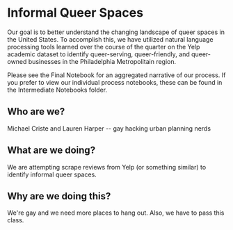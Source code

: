 # Informal Queer Spaces

Our goal is to better understand the changing landscape of queer spaces in the United States. To accomplish this, we have utilized natural language processing tools learned over the course of the quarter on the Yelp academic dataset to identify queer-serving, queer-friendly, and queer-owned businesses in the Philadelphia Metropolitain region. 

Please see the Final Notebook for an aggregated narrative of our process. If you prefer to view our individual process notebooks, these can be found in the Intermediate Notebooks folder. 

## Who are we?
Michael Criste and Lauren Harper -- gay hacking urban planning nerds

## What are we doing?
We are attempting scrape reviews from Yelp (or something similar) to identify informal queer spaces. 

## Why are we doing this?
We're gay and we need more places to hang out. Also, we have to pass this class. 

